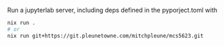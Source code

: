 Run a jupyterlab server, including deps defined in the pyporject.toml with

```bash
nix run .
# or
nix run git+https://git.pleunetowne.com/mitchpleune/mcs5623.git
```
